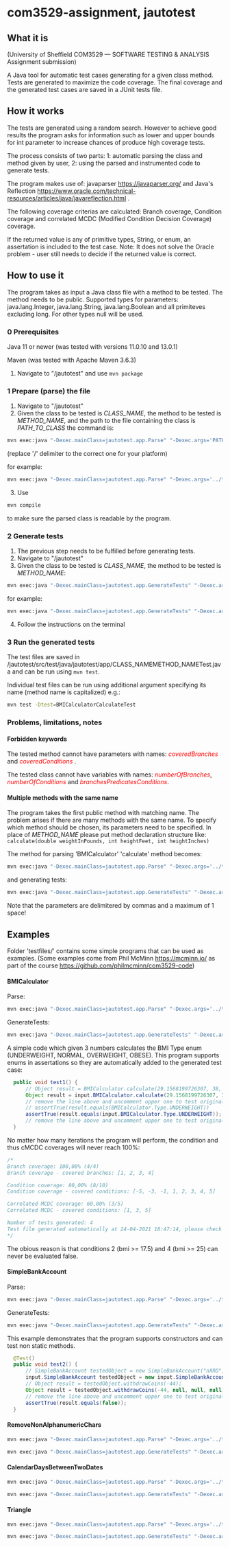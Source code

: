 
# com3529-assignment, jautotest

## What it is
(University of Sheffield COM3529 — SOFTWARE TESTING & ANALYSIS Assignment submission)

A Java tool for automatic test cases generating for a given class method. Tests are generated to maximize the code coverage. The final coverage and the generated test cases are saved in a JUnit tests file. 

## How it works
The tests are generated using a random search. However to achieve good results the program asks for information such as lower and upper bounds for int parameter to increase chances of produce high coverage tests. 

The process consists of two parts: 1: automatic parsing the class and method given by user, 2: using the parsed and instrumented code to generate tests.

The program makes use of: javaparser https://javaparser.org/ and Java's Reflection https://www.oracle.com/technical-resources/articles/java/javareflection.html .

The following coverage criterias are calculated: Branch coverage, Condition coverage and correlated MCDC (Modified Condition Decision Coverage) coverage.

If the returned value is any of primitive types, String, or enum, an assertation is included to the test case. Note: It does not solve the Oracle problem - user still needs to decide if the returned value is correct.

## How to use it
The program takes as input a Java class file with a method to be tested. The method needs to be public. Supported types for parameters: java.lang.Integer, java.lang.String, java.lang.Boolean and all primiteves excluding long. For other types null will be used.

### 0 Prerequisites
Java 11 or newer (was tested with versions 11.0.10 and 13.0.1)

Maven (was tested with Apache Maven 3.6.3)

1. Navigate to "/jautotest" and use `mvn package`


### 1 Prepare (parse) the file
1. Navigate to "/jautotest"
2. Given the class to be tested is *CLASS_NAME*, the method to be tested is *METHOD_NAME*, and the path to the file containing the class is *PATH_TO_CLASS* the command is:

``` bash
mvn exec:java "-Dexec.mainClass=jautotest.app.Parse" "-Dexec.args='PATH_TO_CLASS/CLASS_NAME.java' 'CLASS_NAME' 'METHOD_NAME'" -e
```
(replace '/' delimiter to the correct one for your platform)

for example:

``` bash
mvn exec:java "-Dexec.mainClass=jautotest.app.Parse" "-Dexec.args='../testfiles/BMICalculator.java' 'BMICalculator' 'calculate'" -e
```

3. Use

``` bash
mvn compile
```

to make sure the parsed class is readable by the program.
### 2 Generate tests
1. The previous step needs to be fulfilled before generating tests.
2. Navigate to "/jautotest"
3. Given the class to be tested is *CLASS_NAME*, the method to be tested is *METHOD_NAME*:

``` bash
mvn exec:java "-Dexec.mainClass=jautotest.app.GenerateTests" "-Dexec.args='CLASS_NAME' 'METHOD_NAME:'" -e
```

for example:

``` bash
mvn exec:java "-Dexec.mainClass=jautotest.app.GenerateTests" "-Dexec.args='BMICalculator' 'calculate'" -e
```

4. Follow the instructions on the terminal

### 3 Run the generated tests

The test files are saved in /jautotest/src/test/java/jautotest/app/CLASS_NAMEMETHOD_NAMETest.java and can be run using `mvn test`.


Individual test files can be run using additional argument specifying its name (method name is capitalized) e.g.:

``` bash
mvn test -Dtest=BMICalculatorCalculateTest
``` 

### Problems, limitations, notes
#### Forbidden keywords
The tested method cannot have parameters with names: *<span style="color:red">coveredBranches</span>* and *<span style="color:red">coveredConditions</span>* .

The tested class cannot have variables with names: *<span style="color:red">numberOfBranches</span>*, *<span style="color:red">numberOfConditions</span>* and *<span style="color:red">branchesPredicatesConditions</span>*.

#### Multiple methods with the same name
The program takes the first public method with matching name. The problem arises if there are many methods with the same name. To specify which method should be chosen, its parameters need to be specified. In place of *METHOD_NAME* please put method declaration structure like: `calculate(double weightInPounds, int heightFeet, int heightInches)`

The method for parsing 'BMICalculator' 'calculate' method becomes:

``` bash
mvn exec:java "-Dexec.mainClass=jautotest.app.Parse" "-Dexec.args='../testfiles/BMICalculator.java' 'BMICalculator' 'calculate(double weightInPounds, int heightFeet, int heightInches)'" -e
```

and generating tests:

``` bash
mvn exec:java "-Dexec.mainClass=jautotest.app.GenerateTests" "-Dexec.args='BMICalculator' 'calculate(double weightInPounds, int heightFeet, int heightInches)'" -e
```

Note that the parameters are delimitered by commas and a maximum of 1 space!

## Examples

Folder 'testfiles/' contains some simple programs that can be used as examples.
(Some examples come from Phil McMinn https://mcminn.io/ as part of the course https://github.com/philmcminn/com3529-code)

#### BMICalculator

Parse: 
``` bash
mvn exec:java "-Dexec.mainClass=jautotest.app.Parse" "-Dexec.args='../testfiles/BMICalculator.java' 'BMICalculator' 'calculate'" -e
```
GenerateTests:
``` bash
mvn exec:java "-Dexec.mainClass=jautotest.app.GenerateTests" "-Dexec.args='BMICalculator' 'calculate'" -e
```

A simple code which given 3 numbers calculates the BMI Type enum (UNDERWEIGHT,  NORMAL, OVERWEIGHT,  OBESE). This program supports enums in assertations so they are automatically added to the generated test case:

``` Java
  public void test1() {
      // Object result = BMICalculator.calculate(29.1568199726307, 38, 1);
      Object result = input.BMICalculator.calculate(29.1568199726307, 38, 1, null, null, null);
      // remove the line above and uncomment upper one to test original code
      // assertTrue(result.equals(BMICalculator.Type.UNDERWEIGHT))
      assertTrue(result.equals(input.BMICalculator.Type.UNDERWEIGHT));
      // remove the line above and uncomment upper one to test original code
  }
```

No matter how many iterations the program will perform, the condition and thus cMCDC coverages will never reach 100%:

``` Java
/*
Branch coverage: 100,00% (4/4)
Branch coverage - covered branches: [1, 2, 3, 4]

Condition coverage: 80,00% (8/10)
Condition coverage - covered conditions: [-5, -3, -1, 1, 2, 3, 4, 5]

Correlated MCDC coverage: 60,00% (3/5)
Correlated MCDC - covered conditions: [1, 3, 5]

Number of tests generated: 4
Test file generated automatically at 24-04-2021 18:47:14, please check the assertations.
*/
```

The obious reason is that conditions 2 (bmi >= 17.5) and 4 (bmi >= 25) can never be evaluated false.




#### SimpleBankAccount

Parse:
``` bash
mvn exec:java "-Dexec.mainClass=jautotest.app.Parse" "-Dexec.args='../testfiles/SimpleBankAccount.java' 'SimpleBankAccount' 'withdrawCoins'" -e
``` 
GenerateTests:
``` bash
mvn exec:java "-Dexec.mainClass=jautotest.app.GenerateTests" "-Dexec.args='SimpleBankAccount' 'withdrawCoins'" -e
``` 
This example demonstrates that the program supports constructors and can test non static methods.
``` Java
  @Test()
  public void test2() {
      // SimpleBankAccount testedObject = new SimpleBankAccount("nXRO", 79, true);
      input.SimpleBankAccount testedObject = new input.SimpleBankAccount("nXRO", 79, true);
      // Object result = testedObject.withdrawCoins(-44);
      Object result = testedObject.withdrawCoins(-44, null, null, null);
      // remove the line above and uncomment upper one to test original code
      assertTrue(result.equals(false));
  }
``` 

#### RemoveNonAlphanumericChars


``` bash
mvn exec:java "-Dexec.mainClass=jautotest.app.Parse" "-Dexec.args='../testfiles/TestFunctions.java' 'TestFunctions' 'removeNonAlphanumericChars'" -e
``` 
``` bash
mvn exec:java "-Dexec.mainClass=jautotest.app.GenerateTests" "-Dexec.args='TestFunctions' 'removeNonAlphanumericChars'" -e
``` 

#### CalendarDaysBetweenTwoDates

``` bash
mvn exec:java "-Dexec.mainClass=jautotest.app.Parse" "-Dexec.args='../testfiles/Calendar.java' 'Calendar' 'daysBetweenTwoDates'" -e
``` 
``` bash
mvn exec:java "-Dexec.mainClass=jautotest.app.GenerateTests" "-Dexec.args='Calendar' 'daysBetweenTwoDates'" -e
``` 

#### Triangle

``` bash
mvn exec:java "-Dexec.mainClass=jautotest.app.Parse" "-Dexec.args='../testfiles/Triangle.java' 'Triangle' 'classify'" -e
``` 
``` bash
mvn exec:java "-Dexec.mainClass=jautotest.app.GenerateTests" "-Dexec.args='Triangle' 'classify'" -e
``` 